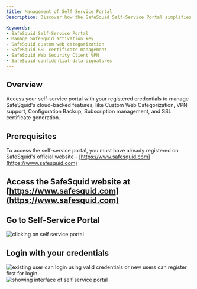```yaml
---
title: Management of Self Service Portal  
Description: Discover how the SafeSquid Self-Service Portal simplifies centralized management of licenses, custom web categorization, SSL certificates, VPN clients, and DLP signatures across all SafeSquid installations with a unified cloud-based interface.

Keywords:
- SafeSquid Self-Service Portal  
- Manage SafeSquid activation key  
- SafeSquid custom web categorization  
- SafeSquid SSL certificate management  
- SafeSquid Web Security Client VPN  
- SafeSquid confidential data signatures  
---
```


## Overview

Access your self-service portal with your registered credentials to manage SafeSquid's cloud-backed features, like Custom Web Categorization, VPN support, Configuration Backup, Subscription management, and SSL certificate generation.

## Prerequisites

To access the self-service portal, you must have already registered on SafeSquid\'s official website - [https://www.safesquid.com](https://www.safesquid.com)

## Access the SafeSquid website at [https://www.safesquid.com](https://www.safesquid.com) 

## Go to Self-Service Portal

![clicking on self service portal](/img/How_To/Access_The_Self_Service_Portal/image1.webp)

## Login with your credentials

![existing user can login using valid credentials or new users can register first for login](/img/How_To/Access_The_Self_Service_Portal/image2.webp)
![showing interface of self service portal](/img/How_To/Access_The_Self_Service_Portal/image3.webp)